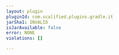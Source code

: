 ```yaml
---
layout: plugin
pluginId: com.scalified.plugins.gradle.it
jarSha1: INVALID
isJarAvailable: false
error: NONE
violations: []

---
```

